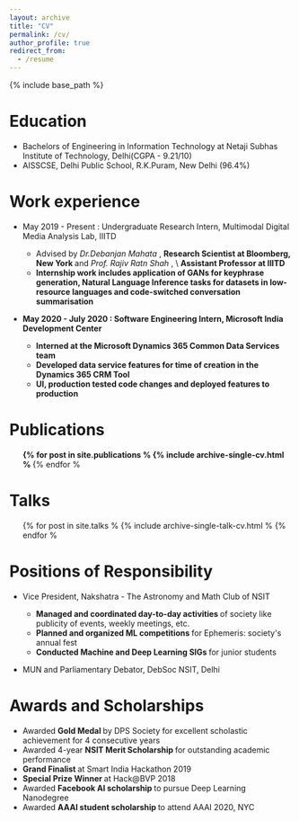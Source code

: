 ```yaml
---
layout: archive
title: "CV"
permalink: /cv/
author_profile: true
redirect_from:
  - /resume
---
```


{% include base_path %}

Education
======
* Bachelors of Engineering in Information Technology at Netaji Subhas Institute of Technology, Delhi(CGPA - 9.21/10)
* AISSCSE, Delhi Public School, R.K.Puram, New Delhi (96.4%)

Work experience
======
* May 2019 - Present : Undergraduate Research Intern, Multimodal Digital Media Analysis Lab, IIITD
  * Advised by <i> Dr.Debanjan Mahata </i> , <b> Research Scientist at Bloomberg, New York </b> and <i> Prof. Rajiv Ratn Shah </i> , \\ <b> Assistant Professor at IIITD <b>
  * Internship work includes application of GANs for keyphrase generation, Natural Language Inference tasks for datasets in low-resource languages and code-switched conversation summarisation

* May 2020 - July 2020 : Software Engineering Intern, Microsoft India Development Center
  * Interned at the <b> Microsoft Dynamics 365 </b> Common Data Services team
  * Developed <b> data service features for time of creation </b> in the Dynamics 365 CRM Tool
  * <b> UI, production tested code changes and deployed </b> features to production
  

Publications
======
  <ul>{% for post in site.publications % </b> 
    {% include archive-single-cv.html % </b> 
  {% endfor % </b> </ul>
  
Talks
======
  <ul>{% for post in site.talks % </b> 
    {% include archive-single-talk-cv.html % </b> 
  {% endfor % </b> </ul>
  
  
Positions of Responsibility
======
* Vice President, Nakshatra - The Astronomy and Math Club of NSIT
  * <b> Managed and coordinated day-to-day activities </b> of society like publicity of events, weekly meetings, etc.
  * <b> Planned and organized ML competitions </b> for Ephemeris: society's annual fest
  * <b> Conducted Machine and Deep Learning SIGs </b> for junior students

* MUN and Parliamentary Debator, DebSoc NSIT, Delhi

Awards and Scholarships
======
* Awarded <b> Gold Medal </b>  by DPS Society for excellent scholastic achievement for 4 consecutive years 
* Awarded 4-year <b> NSIT Merit Scholarship </b>  for outstanding academic performance
* <b> Grand Finalist </b>  at Smart India Hackathon 2019
* <b> Special Prize Winner </b>  at Hack@BVP 2018
* Awarded <b> Facebook AI scholarship </b>  to pursue Deep Learning Nanodegree
* Awarded <b> AAAI student scholarship </b>  to attend AAAI 2020, NYC

